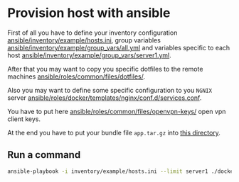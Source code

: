 # Provision host with ansible

First of all you have to define your inventory configuration [ansible/inventory/example/hosts.ini](ansible/inventory/example/hosts.ini), group variables [ansible/inventory/example/group_vars/all.yml](ansible/inventory/example/group_vars/all.yml) and variables specific to each host [ansible/inventory/example/group_vars/server1.yml](ansible/inventory/example/group_vars/server1.yml).

After that you may want to copy you specific dotfiles to the remote machines [ansible/roles/common/files/dotfiles/](ansible/roles/common/files/dotfiles/).

Also you may want to define some specific configuration to you `NGNIX` server [ansible/roles/docker/templates/nginx/conf.d/services.conf](ansible/roles/docker/templates/nginx/conf.d/services.conf).

You have to put here [ansible/roles/common/files/openvpn-keys/](ansible/roles/common/files/openvpn-keys/) open vpn client keys.

At the end you have to put your bundle file `app.tar.gz` into [this directory](ansible/roles/docker/files/web-app/).

## Run a command

```bash
ansible-playbook -i inventory/example/hosts.ini --limit server1 ./docker.yml -K --skip-tags "optional"
```
